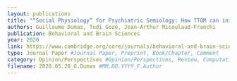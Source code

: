 ```yaml
---
layout: publications
title: "“Social Physiology” for Psychiatric Semiology: How TTOM can initiate an interactive turn for Computational Psychiatry?"
authors: Guillaume Dumas, Tudi Gozé, Jean-Arthur Micoulaud-Franchi
publication: Behavioral and Brain Sciences
year: 2020
link: https://www.cambridge.org/core/journals/behavioral-and-brain-sciences/article/social-physiology-for-psychiatric-semiology-how-ttom-can-initiate-an-interactive-turn-for-computational-psychiatry/CFC5A29A3C39ADFF410624C2FE263B79
type: Journal Paper #Journal Paper, Preprint, Book/Chapter, Comment
category: Opinion/Perspectives #Opinion/Perspectives, Review, Computational, Social Cognitive and Affective Neuroscience, Experimental
filename: 2020.05.28_G.Dumas #MM.DD.YYYY_F.Author
---
```

